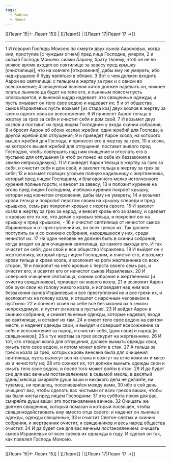 ```yaml
---
tags:
  - Библия
  - Левит
---
```

[[Левит 15|← Левит 15]] | [[Левит]] | [[Левит 17|Левит 17 →]]

---
1 И говорил Господь Моисею по смерти двух сынов Аароновых, когда они, приступив [с чуждым огнем] пред лице Господне, умерли,
2 и сказал Господь Моисею: скажи Аарону, брату твоему, чтоб он не во всякое время входил во святилище за завесу пред крышку [очистилище], что на ковчеге [откровения], дабы ему не умереть, ибо над крышкою Я буду являться в облаке.
3 Вот с чем должен входить Аарон во святилище: с тельцом в жертву за грех и с овном во всесожжение;
4 священный льняной хитон должен надевать он, нижнее платье льняное да будет на теле его, и льняным поясом пусть опоясывается, и льняной кидар надевает: это священные одежды; и пусть омывает он тело свое водою и надевает их;
5 и от общества сынов Израилевых пусть возьмет [из стада коз] двух козлов в жертву за грех и одного овна во всесожжение.
6 И принесет Аарон тельца в жертву за грех за себя и очистит себя и дом свой.
7 И возьмет двух козлов и поставит их пред лицем Господним у входа скинии собрания;
8 и бросит Аарон об обоих козлах жребии: один жребий для Господа, а другой жребий для отпущения;
9 и приведет Аарон козла, на которого вышел жребий для Господа, и принесет его в жертву за грех,
10 а козла, на которого вышел жребий для отпущения, поставит живого пред Господом, чтобы совершить над ним очищение и отослать его в пустыню для отпущения [и чтоб он понес на себе их беззакония в землю непроходимую].
11 И приведет Аарон тельца в жертву за грех за себя, и очистит себя и дом свой, и заколет тельца в жертву за грех за себя;
12 и возьмет горящих угольев полную кадильницу с жертвенника, который пред лицем Господним, и благовонного мелко истолченного курения полные горсти, и внесет за завесу;
13 и положит курение на огонь пред лицем Господним, и облако курения покроет крышку, которая над ковчегом откровения, дабы ему не умереть;
14 и возьмет крови тельца и покропит перстом своим на крышку спереди и пред крышкою, семь раз покропит кровью с перста своего.
15 И заколет козла в жертву за грех за народ, и внесет кровь его за завесу, и сделает с кровью его то же, что делал с кровью тельца, и покропит ею на крышку и пред крышкою, -
16 и очистит святилище от нечистот сынов Израилевых и от преступлений их, во всех грехах их. Так должен поступить он и со скиниею собрания, находящеюся у них, среди нечистот их.
17 Ни один человек не должен быть в скинии собрания, когда входит он для очищения святилища, до самого выхода его. И так очистит он себя, дом свой и все общество Израилево.
18 И выйдет он к жертвеннику, который пред лицем Господним, и очистит его, и возьмет крови тельца и крови козла, и возложит на роги жертвенника со всех сторон,
19 и покропит на него кровью с перста своего семь раз, и очистит его, и освятит его от нечистот сынов Израилевых.
20 И совершив очищение святилища, скинии собрания и жертвенника [и очистив священников], приведет он живого козла,
21 и возложит Аарон обе руки свои на голову живого козла, и исповедает над ним все беззакония сынов Израилевых и все преступления их и все грехи их, и возложит их на голову козла, и отошлет с нарочным человеком в пустыню:
22 и понесет козел на себе все беззакония их в землю непроходимую, и пустит он козла в пустыню.
23 И войдет Аарон в скинию собрания, и снимет льняные одежды, которые надевал, входя во святилище, и оставит их там,
24 и омоет тело свое водою на святом месте, и наденет одежды свои, и выйдет и совершит всесожжение за себя и всесожжение за народ, и очистит себя, [дом свой] и народ [и священников];
25 а тук жертвы за грех воскурит на жертвеннике.
26 И тот, кто отводил козла для отпущения, должен вымыть одежды свои, омыть тело свое водою, и потом может войти в стан.
27 А тельца за грех и козла за грех, которых кровь внесена была для очищения святилища, пусть вынесут вон из стана и сожгут на огне кожи их и мясо их и нечистоту их;
28 кто сожжет их, тот должен вымыть одежды свои и омыть тело свое водою, и после того может войти в стан.
29 И да будет сие для вас вечным постановлением: в седьмой месяц, в десятый [день] месяца смиряйте души ваши и никакого дела не делайте, ни туземец, ни пришлец, поселившийся между вами,
30 ибо в сей день очищают вас, чтобы сделать вас чистыми от всех грехов ваших, чтобы вы были чисты пред лицем Господним;
31 это суббота покоя для вас, смиряйте души ваши: это постановление вечное.
32 Очищать же должен священник, который помазан и который посвящен, чтобы священнодействовать ему вместо отца своего: и наденет он льняные одежды, одежды священные,
33 и очистит Святое-святых и скинию собрания, и жертвенник очистит, и священников и весь народ общества очистит.
34 И да будет сие для вас вечным постановлением: очищать сынов Израилевых от всех грехов их однажды в году. И сделал он так, как повелел Господь Моисею.

---
[[Левит 15|← Левит 15]] | [[Левит]] | [[Левит 17|Левит 17 →]]